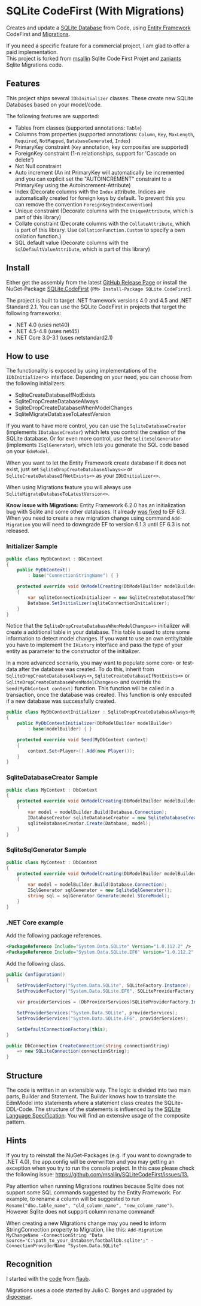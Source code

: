 # SQLite CodeFirst (With Migrations)
Creates and update a [SQLite Database](https://sqlite.org/) from Code, using [Entity Framework](https://msdn.microsoft.com/en-us/data/ef.aspx) CodeFirst and [Migrations](https://msdn.microsoft.com/pt-br/library/system.data.entity.migrations(v=vs.113).aspx).

If you need a specific feature for a commercial project, I am glad to offer a paid implementation.   
This project is forked from [msallin](https://github.com/msallin/SQLiteCodeFirst) Sqlite Code First Projet and [zaniants](https://github.com/zanyants/SQLiteCodeFirst) Sqlite Migrations code.
## Features

This project ships several `IDbInitializer` classes. These create new SQLite Databases based on your model/code.

The following features are supported:

- Tables from classes (supported annotations: `Table`)
- Columns from properties (supported annotations: `Column`, `Key`, `MaxLength`, `Required`, `NotMapped`, `DatabaseGenerated`, `Index`)
- PrimaryKey constraint (`Key` annotation, key composites are supported)
- ForeignKey constraint (1-n relationships, support for 'Cascade on delete')
- Not Null constraint
- Auto increment (An int PrimaryKey will automatically be incremented and you can explicit set the "AUTOINCREMENT" constraint to a PrimaryKey using the Autoincrement-Attribute)
- Index (Decorate columns with the `Index` attribute. Indices are automatically created for foreign keys by default. To prevent this you can remove the convention `ForeignKeyIndexConvention`)
- Unique constraint (Decorate columns with the `UniqueAttribute`, which is part of this library)
- Collate constraint (Decorate columns with the `CollateAttribute`, which is part of this library. Use `CollationFunction.Custom` to specify a own collation function.)
- SQL default value (Decorate columns with the `SqlDefaultValueAttribute`, which is part of this library)

## Install

Either get the assembly from the latest [GitHub Release Page](https://github.com/msallin/SQLiteCodeFirst/releases) or install the NuGet-Package [SQLite.CodeFirst](https://www.nuget.org/packages/SQLite.CodeFirst/) (`PM> Install-Package SQLite.CodeFirst`).

The project is built to target .NET framework versions 4.0 and 4.5 and .NET Standard 2.1.
You can use the SQLite CodeFirst in projects that target the following frameworks:

- .NET 4.0 (uses net40)
- .NET 4.5-4.8 (uses net45)
- .NET Core 3.0-3.1 (uses netstandard2.1)

## How to use

The functionality is exposed by using implementations of the `IDbInitializer<>` interface.
Depending on your need, you can choose from the following initializers:

- SqliteCreateDatabaseIfNotExists
- SqliteDropCreateDatabaseAlways
- SqliteDropCreateDatabaseWhenModelChanges
- SqliteMigrateDatabaseToLatestVersion

If you want to have more control, you can use the `SqliteDatabaseCreator` (implements `IDatabaseCreator`) which lets you control the creation of the SQLite database.
Or for even more control, use the `SqliteSqlGenerator` (implements `ISqlGenerator`), which lets you generate the SQL code based on your `EdmModel`.

When you want to let the Entity Framework create database if it does not exist, just set `SqliteDropCreateDatabaseAlways<>` or `SqliteCreateDatabaseIfNotExists<>` as your `IDbInitializer<>`.

When using Migrations feature you will always use `SqliteMigrateDatabaseToLatestVersion<>`.

**Know issue with Migrations:**
Entity Framework 6.2.0 has an initialization bug with Sqlite and some other databases. It already [was fixed](https://github.com/aspnet/EntityFramework6/issues/398) to EF 6.3. When you need to create a new migration change using command `Add-Migration` you will need to downgrade EF to version 6.1.3 until EF 6.3 is not released.

### Initializer Sample

```csharp
public class MyDbContext : DbContext
{
    public MyDbContext()
        : base("ConnectionStringName") { }

    protected override void OnModelCreating(DbModelBuilder modelBuilder)
    {
        var sqliteConnectionInitializer = new SqliteCreateDatabaseIfNotExists<MyDbContext>(modelBuilder);
        Database.SetInitializer(sqliteConnectionInitializer);
    }
}
```

Notice that the `SqliteDropCreateDatabaseWhenModelChanges<>` initializer will create a additional table in your database.
This table is used to store some information to detect model changes. If you want to use an own entity/table you have to implement the
`IHistory` interface and pass the type of your entity as parameter to the constructor of the initializer.

In a more advanced scenario, you may want to populate some core- or test-data after the database was created.
To do this, inherit from `SqliteDropCreateDatabaseAlways<>`, `SqliteCreateDatabaseIfNotExists<>` or `SqliteDropCreateDatabaseWhenModelChanges<>` and override the `Seed(MyDbContext context)` function.
This function will be called in a transaction, once the database was created.  This function is only executed if a new database was successfully created.

```csharp
public class MyDbContextInitializer : SqliteDropCreateDatabaseAlways<MyDbContext>
{
    public MyDbContextInitializer(DbModelBuilder modelBuilder)
        : base(modelBuilder) { }

    protected override void Seed(MyDbContext context)
    {
        context.Set<Player>().Add(new Player());
    }
}
```

### SqliteDatabaseCreator Sample

```csharp
public class MyContext : DbContext
{
    protected override void OnModelCreating(DbModelBuilder modelBuilder)
    {
        var model = modelBuilder.Build(Database.Connection);
        IDatabaseCreator sqliteDatabaseCreator = new SqliteDatabaseCreator();
        sqliteDatabaseCreator.Create(Database, model);
    }
}
```

### SqliteSqlGenerator Sample

```csharp
public class MyContext : DbContext
{
    protected override void OnModelCreating(DbModelBuilder modelBuilder)
    {
        var model = modelBuilder.Build(Database.Connection);
        ISqlGenerator sqlGenerator = new SqliteSqlGenerator();
        string sql = sqlGenerator.Generate(model.StoreModel);
    }
}
```

### .NET Core example

Add the following package references.
```xml
<PackageReference Include="System.Data.SQLite" Version="1.0.112.2" />
<PackageReference Include="System.Data.SQLite.EF6" Version="1.0.112.2" />
```

Add the following class.
```csharp
public Configuration()
{
    SetProviderFactory("System.Data.SQLite", SQLiteFactory.Instance);
    SetProviderFactory("System.Data.SQLite.EF6", SQLiteProviderFactory.Instance);

    var providerServices = (DbProviderServices)SQLiteProviderFactory.Instance.GetService(typeof(DbProviderServices));

    SetProviderServices("System.Data.SQLite", providerServices);
    SetProviderServices("System.Data.SQLite.EF6", providerServices);

    SetDefaultConnectionFactory(this);
}

public DbConnection CreateConnection(string connectionString)
    => new SQLiteConnection(connectionString);
}
```

## Structure

The code is written in an extensible way.
The logic is divided into two main parts, Builder and Statement.
The Builder knows how to translate the EdmModel into statements where a statement class creates the SQLite-DDL-Code.
The structure of the statements is influenced by the [SQLite Language Specification](https://www.sqlite.org/lang.html).
You will find an extensive usage of the composite pattern.

## Hints

If you try to reinstall the NuGet-Packages (e.g. if you want to downgrade to .NET 4.0), the app.config will be overwritten and you may getting an exception when you try to run the console project.
In this case please check the following issue: <https://github.com/msallin/SQLiteCodeFirst/issues/13.>

Pay attention when running Migrations routines because Sqlite does not support some SQL commands suggested by the Entity Framework. For example, to rename a column will be suggested to run `Rename("dbo.table_name", "old_column_name", "new_column_name")`. However Sqlite does not support column rename command!

When creating a new Migrations change may you need to inform StringConnection property to Migration, like this:
`Add-Migration MyChangeName -ConnectionString "Data Source='C:\path_to_your_database\footballDb.sqlite';" -ConnectionProviderName "System.Data.SQLite"`

## Recognition
I started with the [code](https://gist.github.com/flaub/1968486e1b3f2b9fddaf) from [flaub](https://github.com/flaub).

Migrations uses a code started by Julio C. Borges and upgraded by [digocesar](https://github.com/digocesar).
